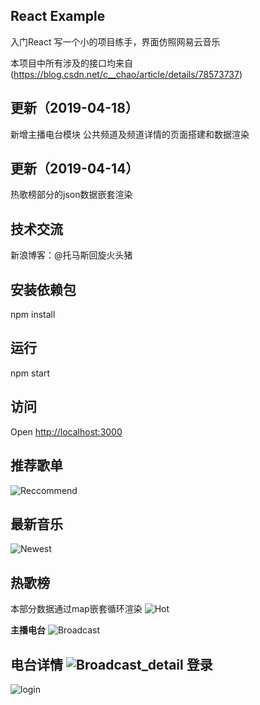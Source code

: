React Example
---

入门React
写一个小的项目练手，界面仿照网易云音乐

本项目中所有涉及的接口均来自(https://blog.csdn.net/c__chao/article/details/78573737)

## 更新（2019-04-18）
新增主播电台模块
公共频道及频道详情的页面搭建和数据渲染

## 更新（2019-04-14）
热歌榜部分的json数据嵌套渲染

## 技术交流
新浪博客：@托马斯回旋火头猪

## 安装依赖包
npm install


## 运行
npm start

## 访问
Open [http://localhost:3000](http://localhost:3000)


**推荐歌单**
---
![Reccommend](https://s2.ax1x.com/2019/04/14/AXZCon.png)

**最新音乐**
---
![Newest](https://s2.ax1x.com/2019/04/14/AXZpZj.png)

**热歌榜**
---
本部分数据通过map嵌套循环渲染
![Hot](https://s2.ax1x.com/2019/04/14/AXZ9ds.png)

**主播电台**
![Broadcast](https://s2.ax1x.com/2019/04/18/ESa2FJ.png)

**电台详情**
![Broadcast_detail](https://s2.ax1x.com/2019/04/18/ESaco4.png)
**登录**
---
![login](https://s2.ax1x.com/2019/04/14/AXVzLQ.png)
